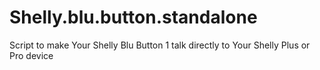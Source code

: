 # Shelly.blu.button.standalone
Script to make Your Shelly Blu Button 1 talk directly to Your Shelly Plus or Pro device
